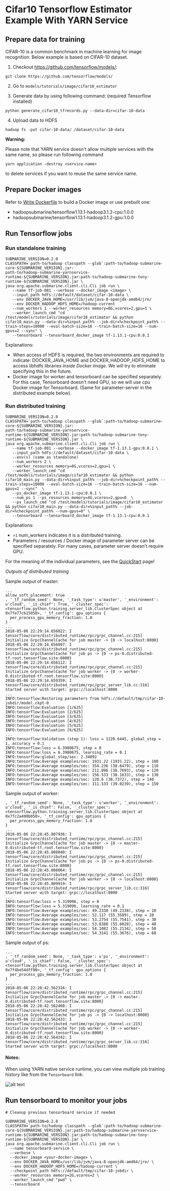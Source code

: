 <!--
   Licensed to the Apache Software Foundation (ASF) under one or more
   contributor license agreements.  See the NOTICE file distributed with
   this work for additional information regarding copyright ownership.
   The ASF licenses this file to You under the Apache License, Version 2.0
   (the "License"); you may not use this file except in compliance with
   the License.  You may obtain a copy of the License at
   http://www.apache.org/licenses/LICENSE-2.0
   Unless required by applicable law or agreed to in writing, software
   distributed under the License is distributed on an "AS IS" BASIS,
   WITHOUT WARRANTIES OR CONDITIONS OF ANY KIND, either express or implied.
   See the License for the specific language governing permissions and
   limitations under the License.
-->

# Cifar10 Tensorflow Estimator Example With YARN Service

## Prepare data for training

CIFAR-10 is a common benchmark in machine learning for image recognition. Below example is based on CIFAR-10 dataset.

1) Checkout https://github.com/tensorflow/models/:
```
git clone https://github.com/tensorflow/models/
```

2) Go to `models/tutorials/image/cifar10_estimator`

3) Generate data by using following command: (required Tensorflow installed)

```
python generate_cifar10_tfrecords.py --data-dir=cifar-10-data
```

4) Upload data to HDFS

```
hadoop fs -put cifar-10-data/ /dataset/cifar-10-data
```

**Warning:**

Please note that YARN service doesn't allow multiple services with the same name, so please run following command
```
yarn application -destroy <service-name>
```
to delete services if you want to reuse the same service name.

## Prepare Docker images

Refer to [Write Dockerfile](WriteDockerfileTF.md) to build a Docker image or use prebuilt one:

- hadoopsubmarine/tensorflow1.13.1-hadoop3.1.2-cpu:1.0.0
- hadoopsubmarine/tensorflow1.13.1-hadoop3.1.2-gpu:1.0.0

## Run Tensorflow jobs

### Run standalone training

```
SUBMARINE_VERSION=0.2.0
CLASSPATH=`path-to/hadoop classpath --glob`:path-to/hadoop-submarine-core-${SUBMARINE_VERSION}.jar:
path-to/hadoop-submarine-yarnservice-runtime-${SUBMARINE_VERSION}.jar:path-to/hadoop-submarine-tony-
runtime-${SUBMARINE_VERSION}.jar \
java org.apache.submarine.client.cli.Cli job run \
   --name tf-job-001 --verbose --docker_image <image> \
   --input_path hdfs://default/dataset/cifar-10-data \
   --env DOCKER_JAVA_HOME=/usr/lib/jvm/java-8-openjdk-amd64/jre/
   --env DOCKER_HADOOP_HDFS_HOME=/hadoop-current
   --num_workers 1 --worker_resources memory=8G,vcores=2,gpu=1 \
   --worker_launch_cmd "cd /test/models/tutorials/image/cifar10_estimator && python cifar10_main.py --data-dir=%input_path% --job-dir=%checkpoint_path% --train-steps=10000 --eval-batch-size=16 --train-batch-size=16 --num-gpus=2 --sync" \
   --tensorboard --tensorboard_docker_image tf-1.13.1-cpu:0.0.1
```

Explanations:

- When access of HDFS is required, the two environments are required to indicate: DOCKER_JAVA_HOME and DOCKER_HADOOP_HDFS_HOME to access libhdfs libraries *inside Docker image*. We will try to eliminate specifying this in the future.
- Docker image for worker and tensorboard can be specified separately. For this case, Tensorboard doesn't need GPU, so we will use cpu Docker image for Tensorboard. (Same for parameter-server in the distributed example below).

### Run distributed training

```
SUBMARINE_VERSION=0.2.0
CLASSPATH=`path-to/hadoop classpath --glob`:path-to/hadoop-submarine-core-${SUBMARINE_VERSION}.jar:
path-to/hadoop-submarine-yarnservice-runtime-${SUBMARINE_VERSION}.jar:path-to/hadoop-submarine-tony-
runtime-${SUBMARINE_VERSION}.jar \
java org.apache.submarine.client.cli.Cli job run \
   --name tf-job-001 --verbose --docker_image tf-1.13.1-gpu:0.0.1 \
   --input_path hdfs://default/dataset/cifar-10-data \
   --env(s) (same as standalone)
   --num_workers 2 \
   --worker_resources memory=8G,vcores=2,gpu=1 \
   --worker_launch_cmd "cd /test/models/tutorials/image/cifar10_estimator && python cifar10_main.py --data-dir=%input_path% --job-dir=%checkpoint_path% --train-steps=10000 --eval-batch-size=16 --train-batch-size=16 --num-gpus=2 --sync"  \
   --ps_docker_image tf-1.13.1-cpu:0.0.1 \
   --num_ps 1 --ps_resources memory=4G,vcores=2,gpu=0  \
   --ps_launch_cmd "cd /test/models/tutorials/image/cifar10_estimator && python cifar10_main.py --data-dir=%input_path% --job-dir=%checkpoint_path% --num-gpus=0" \
   --tensorboard --tensorboard_docker_image tf-1.13.1-cpu:0.0.1
```

Explanations:

- `>1` num_workers indicates it is a distributed training.
- Parameters / resources / Docker image of parameter server can be specified separately. For many cases, parameter server doesn't require GPU.

For the meaning of the individual parameters, see the [QuickStart](QuickStart.md) page!

*Outputs of distributed training*

Sample output of master:
```
...
allow_soft_placement: true
, '_tf_random_seed': None, '_task_type': u'master', '_environment': u'cloud', '_is_chief': True, '_cluster_spec': <tensorflow.python.training.server_lib.ClusterSpec object at 0x7fe77cb15050>, '_tf_config': gpu_options {
  per_process_gpu_memory_fraction: 1.0
}
...
2018-05-06 22:29:14.656022: I tensorflow/core/distributed_runtime/rpc/grpc_channel.cc:215] Initialize GrpcChannelCache for job master -> {0 -> localhost:8000}
2018-05-06 22:29:14.656097: I tensorflow/core/distributed_runtime/rpc/grpc_channel.cc:215] Initialize GrpcChannelCache for job ps -> {0 -> ps-0.distributed-tf.root.tensorflow.site:8000}
2018-05-06 22:29:14.656112: I tensorflow/core/distributed_runtime/rpc/grpc_channel.cc:215] Initialize GrpcChannelCache for job worker -> {0 -> worker-0.distributed-tf.root.tensorflow.site:8000}
2018-05-06 22:29:14.659359: I tensorflow/core/distributed_runtime/rpc/grpc_server_lib.cc:316] Started server with target: grpc://localhost:8000
...
INFO:tensorflow:Restoring parameters from hdfs://default/tmp/cifar-10-jobdir/model.ckpt-0
INFO:tensorflow:Evaluation [1/625]
INFO:tensorflow:Evaluation [2/625]
INFO:tensorflow:Evaluation [3/625]
INFO:tensorflow:Evaluation [4/625]
INFO:tensorflow:Evaluation [5/625]
INFO:tensorflow:Evaluation [6/625]
...
INFO:tensorflow:Validation (step 1): loss = 1220.6445, global_step = 1, accuracy = 0.1
INFO:tensorflow:loss = 6.3980675, step = 0
INFO:tensorflow:loss = 6.3980675, learning_rate = 0.1
INFO:tensorflow:global_step/sec: 2.34092
INFO:tensorflow:Average examples/sec: 1931.22 (1931.22), step = 100
INFO:tensorflow:Average examples/sec: 354.236 (38.6479), step = 110
INFO:tensorflow:Average examples/sec: 211.096 (38.7693), step = 120
INFO:tensorflow:Average examples/sec: 156.533 (38.1633), step = 130
INFO:tensorflow:Average examples/sec: 128.6 (38.7372), step = 140
INFO:tensorflow:Average examples/sec: 111.533 (39.0239), step = 150
```

Sample output of worker:
```
, '_tf_random_seed': None, '_task_type': u'worker', '_environment': u'cloud', '_is_chief': False, '_cluster_spec': <tensorflow.python.training.server_lib.ClusterSpec object at 0x7fc2a490b050>, '_tf_config': gpu_options {
  per_process_gpu_memory_fraction: 1.0
}
...
2018-05-06 22:28:45.807936: I tensorflow/core/distributed_runtime/rpc/grpc_channel.cc:215] Initialize GrpcChannelCache for job master -> {0 -> master-0.distributed-tf.root.tensorflow.site:8000}
2018-05-06 22:28:45.808040: I tensorflow/core/distributed_runtime/rpc/grpc_channel.cc:215] Initialize GrpcChannelCache for job ps -> {0 -> ps-0.distributed-tf.root.tensorflow.site:8000}
2018-05-06 22:28:45.808064: I tensorflow/core/distributed_runtime/rpc/grpc_channel.cc:215] Initialize GrpcChannelCache for job worker -> {0 -> localhost:8000}
2018-05-06 22:28:45.809919: I tensorflow/core/distributed_runtime/rpc/grpc_server_lib.cc:316] Started server with target: grpc://localhost:8000
...
INFO:tensorflow:loss = 5.319096, step = 0
INFO:tensorflow:loss = 5.319096, learning_rate = 0.1
INFO:tensorflow:Average examples/sec: 49.2338 (49.2338), step = 10
INFO:tensorflow:Average examples/sec: 52.117 (55.3589), step = 20
INFO:tensorflow:Average examples/sec: 53.2754 (55.7541), step = 30
INFO:tensorflow:Average examples/sec: 53.8388 (55.6028), step = 40
INFO:tensorflow:Average examples/sec: 54.1082 (55.2134), step = 50
INFO:tensorflow:Average examples/sec: 54.3141 (55.3676), step = 60
```

Sample output of ps:
```
...
, '_tf_random_seed': None, '_task_type': u'ps', '_environment': u'cloud', '_is_chief': False, '_cluster_spec': <tensorflow.python.training.server_lib.ClusterSpec object at 0x7f4be54dff90>, '_tf_config': gpu_options {
  per_process_gpu_memory_fraction: 1.0
}
...
2018-05-06 22:28:42.562316: I tensorflow/core/distributed_runtime/rpc/grpc_channel.cc:215] Initialize GrpcChannelCache for job master -> {0 -> master-0.distributed-tf.root.tensorflow.site:8000}
2018-05-06 22:28:42.562408: I tensorflow/core/distributed_runtime/rpc/grpc_channel.cc:215] Initialize GrpcChannelCache for job ps -> {0 -> localhost:8000}
2018-05-06 22:28:42.562433: I tensorflow/core/distributed_runtime/rpc/grpc_channel.cc:215] Initialize GrpcChannelCache for job worker -> {0 -> worker-0.distributed-tf.root.tensorflow.site:8000}
2018-05-06 22:28:42.564242: I tensorflow/core/distributed_runtime/rpc/grpc_server_lib.cc:316] Started server with target: grpc://localhost:8000
```
#### Notes:
When using YARN native service runtime, you can view multiple job training history like from the `Tensorboard` link:

![alt text](./assets/multiple-tensorboard-jobs.png "Tensorboard for multiple jobs")

## Run tensorboard to monitor your jobs

```shell
# Cleanup previous tensorboard service if needed

SUBMARINE_VERSION=0.2.0
CLASSPATH=`path-to/hadoop classpath --glob`:path-to/hadoop-submarine-core-${SUBMARINE_VERSION}.jar:path-to/hadoop-submarine-yarnservice-runtime-${SUBMARINE_VERSION}.jar:path-to/hadoop-submarine-tony-runtime-${SUBMARINE_VERSION}.jar \
java org.apache.submarine.client.cli.Cli job run \
  --name tensorboard-service \
  --verbose \
  --docker_image <your-docker-image> \
  --env DOCKER_JAVA_HOME=/usr/lib/jvm/java-8-openjdk-amd64/jre/ \
  --env DOCKER_HADOOP_HDFS_HOME=/hadoop-current \
  --checkpoint_path hdfs://default/tmp/cifar-10-jobdir \
  --worker_resources memory=2G,vcores=2 \
  --worker_launch_cmd "pwd" \
  --tensorboard
```
